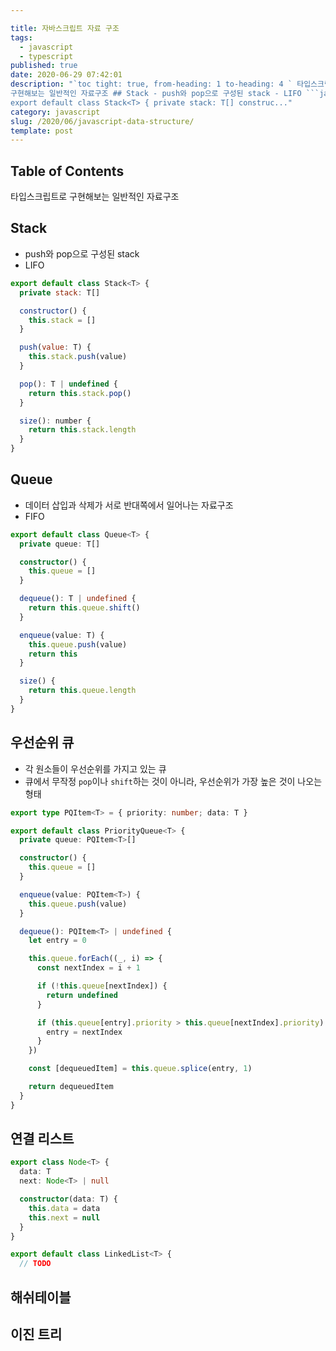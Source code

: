 ```yaml
---

title: 자바스크립트 자료 구조
tags:
  - javascript
  - typescript
published: true
date: 2020-06-29 07:42:01
description: "`toc tight: true, from-heading: 1 to-heading: 4 ` 타입스크립트로
구현해보는 일반적인 자료구조 ## Stack - push와 pop으로 구성된 stack - LIFO ```javascript
export default class Stack<T> { private stack: T[] construc..."
category: javascript
slug: /2020/06/javascript-data-structure/
template: post
---
```


## Table of Contents

타입스크립트로 구현해보는 일반적인 자료구조

## Stack

- push와 pop으로 구성된 stack
- LIFO

```javascript
export default class Stack<T> {
  private stack: T[]

  constructor() {
    this.stack = []
  }

  push(value: T) {
    this.stack.push(value)
  }

  pop(): T | undefined {
    return this.stack.pop()
  }

  size(): number {
    return this.stack.length
  }
}
```

## Queue

- 데이터 삽입과 삭제가 서로 반대쪽에서 일어나는 자료구조
- FIFO

```typescript
export default class Queue<T> {
  private queue: T[]

  constructor() {
    this.queue = []
  }

  dequeue(): T | undefined {
    return this.queue.shift()
  }

  enqueue(value: T) {
    this.queue.push(value)
    return this
  }

  size() {
    return this.queue.length
  }
}
```

## 우선순위 큐

- 각 원소들이 우선순위를 가지고 있는 큐
- 큐에서 무작정 `pop`이나 `shift`하는 것이 아니라, 우선순위가 가장 높은 것이 나오는 형태

```typescript
export type PQItem<T> = { priority: number; data: T }

export default class PriorityQueue<T> {
  private queue: PQItem<T>[]

  constructor() {
    this.queue = []
  }

  enqueue(value: PQItem<T>) {
    this.queue.push(value)
  }

  dequeue(): PQItem<T> | undefined {
    let entry = 0

    this.queue.forEach((_, i) => {
      const nextIndex = i + 1

      if (!this.queue[nextIndex]) {
        return undefined
      }

      if (this.queue[entry].priority > this.queue[nextIndex].priority) {
        entry = nextIndex
      }
    })

    const [dequeuedItem] = this.queue.splice(entry, 1)

    return dequeuedItem
  }
}
```

## 연결 리스트

```typescript
export class Node<T> {
  data: T
  next: Node<T> | null

  constructor(data: T) {
    this.data = data
    this.next = null
  }
}

export default class LinkedList<T> {
  // TODO
```

## 해쉬테이블

## 이진 트리
